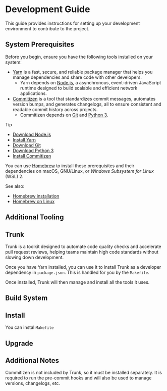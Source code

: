 # Development Guide

This guide provides instructions for setting up your development environment to contribute to the project.

## System Prerequisites

Before you begin, ensure you have the following tools installed on your system:

- [Yarn](https://yarnpkg.com/) is a fast, secure, and reliable package manager that helps you manage dependencies and share code with other developers.
  - Yarn depends on [Node.js](https://nodejs.org/), a asynchronous, event-driven JavaScript runtime designed to build scalable and efficient network applications.
- [Commitizen](https://commitizen-tools.github.io/commitizen/) is a tool that standardizes commit messages, automates version bumps, and generates changelogs, all to ensure consistent and readable commit history across projects.
  - Commitizen depends on [Git](https://git-scm.com/) and [Python 3](https://www.python.org/).

> [!TIP]
>
> - [Download Node.js](https://nodejs.org/en/download/package-manager)
> - [Install Yarn](https://yarnpkg.com/getting-started/install)
> - [Download Git](https://git-scm.com/downloads)
> - [Download Python 3](https://www.python.org/downloads/)
> - [Install Commitizen](https://commitizen-tools.github.io/commitizen/#installation)

You can use [Homebrew](https://brew.sh/) to install these prerequisites and their dependencies on macOS, GNU/Linux, or _Windows Subsystem for Linux_ (WSL) 2.

See also:

- [Homebrew installation](https://docs.brew.sh/Installation)
- [Homebrew on Linux](https://docs.brew.sh/Homebrew-on-Linux)

## Additional Tooling

## Trunk

Trunk is a toolkit designed to automate code quality checks and accelerate pull
request reviews, helping teams maintain high code standards without slowing
down development.

Once you have Yarn installed, you can use it to install Trunk as a developer
dependency in `package.json`. This is handled for you by the `Makefile`.

Once installed, Trunk will then manage and install all the tools it uses.

## Build System

## Install


You can instal `Makefile`

## Upgrade


## Additional Notes

Commitizen is not included by Trunk, so it must be installed separately. It is required to run the pre-commit hooks and will also be used to manage versions, changelogs, etc.
